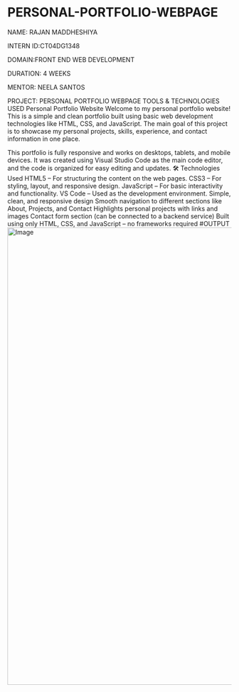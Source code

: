 # PERSONAL-PORTFOLIO-WEBPAGE

NAME: RAJAN MADDHESHIYA

INTERN ID:CT04DG1348

DOMAIN:FRONT END WEB DEVELOPMENT

DURATION: 4 WEEKS

MENTOR: NEELA SANTOS

PROJECT: PERSONAL PORTFOLIO WEBPAGE
TOOLS & TECHNOLOGIES USED
Personal Portfolio Website
Welcome to my personal portfolio website! This is a simple and clean portfolio built using basic web development technologies like HTML, CSS, and JavaScript. The main goal of this project is to showcase my personal projects, skills, experience, and contact information in one place.

This portfolio is fully responsive and works on desktops, tablets, and mobile devices. It was created using Visual Studio Code as the main code editor, and the code is organized for easy editing and updates.
🛠 Technologies Used
HTML5 – For structuring the content on the web pages.
CSS3 – For styling, layout, and responsive design.
JavaScript – For basic interactivity and functionality.
VS Code – Used as the development environment.
Simple, clean, and responsive design
Smooth navigation to different sections like About, Projects, and Contact
Highlights personal projects with links and images
Contact form section (can be connected to a backend service)
Built using only HTML, CSS, and JavaScript – no frameworks required
#OUTPUT
<img width="1895" height="1029" alt="Image" src="https://github.com/user-attachments/assets/475e6334-a6a6-4867-9f9d-b69709f6d517" />
